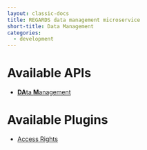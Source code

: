 ```yaml
---
layout: classic-docs
title: REGARDS data management microservice
short-title: Data Management
categories:
  - development
---
```


# Available APIs

- [**DA**ta **M**anagement](/development/regards/dam/api/model-api/)

# Available Plugins

- [Access Rights](/development/regards/dam/plugins/)
